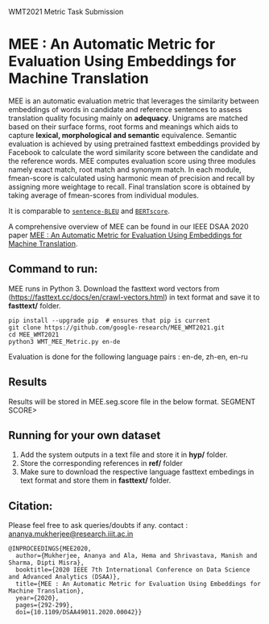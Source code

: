 
WMT2021 Metric Task Submission

# MEE : An Automatic Metric for Evaluation Using Embeddings for Machine Translation

MEE is an automatic evaluation metric that leverages the similarity between embeddings of words in candidate and reference sentences to assess translation quality focusing mainly on **adequacy**. Unigrams are matched based on their surface forms, root forms and meanings which aids to capture **lexical, morphological and semantic** equivalence. Semantic evaluation is achieved by using pretrained fasttext embeddings provided by Facebook to calculate the word similarity score between the candidate and the reference words.
MEE computes evaluation score using three modules namely exact match, root match and synonym match. In each module, fmean-score is calculated using harmonic mean of precision and recall by assigning more weightage to recall. Final translation score is obtained by taking average of fmean-scores from individual modules. 

It is comparable to [`sentence-BLEU`](https://en.wikipedia.org/wiki/BLEU) and [`BERTscore`](https://arxiv.org/abs/1904.09675).


A comprehensive overview of MEE can be found in our IEEE DSAA 2020 paper [MEE : An Automatic Metric for Evaluation Using Embeddings for Machine Translation](https://web2py.iiit.ac.in/research_centres/publications/view_publication/inproceedings/1988).


## Command to run:

MEE runs in Python 3. Download the fasttext word vectors from (https://fasttext.cc/docs/en/crawl-vectors.html) in text format and save it to **fasttext/** folder.

```
pip install --upgrade pip  # ensures that pip is current
git clone https://github.com/google-research/MEE_WMT2021.git
cd MEE_WMT2021
python3 WMT_MEE_Metric.py en-de
```

Evaluation is done for the following language pairs :
en-de, zh-en, en-ru

## Results
Results will be stored in MEE.seg.score file in the below format.
<METRIC NAME>   <LANG-PAIR>   <TESTSET>   <REFERENCE>   <SYSTEM-ID>      <SEGMENT NUMBER>   SEGMENT SCORE>  


## Running for your own dataset
1. Add the system outputs in a text file and store it in **hyp/** folder.
2. Store the corresponding references in **ref/** folder
3. Make sure to download the respective language fasttext embedings in text format and store them in **fasttext/** folder.


## Citation:
Please feel free to ask queries/doubts if any. 
contact : ananya.mukherjee@research.iiit.ac.in

```
@INPROCEEDINGS{MEE2020,
  author={Mukherjee, Ananya and Ala, Hema and Shrivastava, Manish and Sharma, Dipti Misra},
  booktitle={2020 IEEE 7th International Conference on Data Science and Advanced Analytics (DSAA)},
  title={MEE : An Automatic Metric for Evaluation Using Embeddings for Machine Translation},
  year={2020},
  pages={292-299},
  doi={10.1109/DSAA49011.2020.00042}}
```
